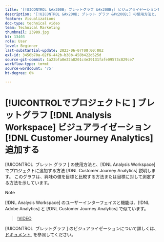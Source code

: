 ```yaml
---
title: '[!UICONTROL &#x200B; ブレットグラフ &#x200B;] ビジュアライゼーションをプロジェクト  [!DNL Analysis Workspace]  追加'
description: '[!UICONTROL &#x200B; ブレット グラフ &#x200B;] の使用方法と、 [!DNL Analysis Workspace]  のプロジェクトにブレット グラフを追加する方法  [!DNL Customer Journey Analytics] ついて説明します。'
feature: Visualizations
doc-type: technical video
team: Technical Marketing
thumbnail: 23989.jpg
kt: 13403
role: User
level: Beginner
last-substantial-update: 2023-06-07T00:00:00Z
exl-id: 3456b70a-02f6-442b-b38b-458b422d525d
source-git-commit: 1a23bfa0e22a8201c4e39131fafe09573c829ce7
workflow-type: tm+mt
source-wordcount: '75'
ht-degree: 0%

---
```


# [!UICONTROL &#x200B; でプロジェクトに &#x200B;] ブレットグラフ [!DNL Analysis Workspace] ビジュアライゼーション [!DNL Customer Journey Analytics] 追加する

[!UICONTROL &#x200B; ブレット グラフ &#x200B;] の使用方法と、[!DNL Analysis Workspace] でプロジェクトに追加する方法 [!DNL Customer Journey Analytics] 説明します。 このグラフは、興味の値を目標と比較する方法または目標に対して測定する方法を示しています。

>[!NOTE]
>
>[!DNL Analysis Workspace] のユーザーインターフェイスと機能は、[!DNL Adobe Analytics] と [!DNL Customer Journey Analytics] で似ています。

>[!VIDEO](https://video.tv.adobe.com/v/23989/?quality=12&learn=on)

[!UICONTROL &#x200B; ブレットグラフ &#x200B;] のビジュアライゼーションについて詳しくは、[&#x200B; ドキュメント &#x200B;](https://experienceleague.adobe.com/docs/analytics-platform/using/cja-workspace/visualizations/bullet-graph.html) を参照してください。

